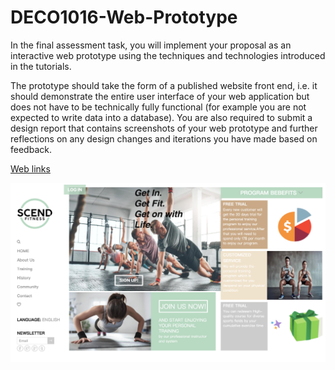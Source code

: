 # DECO1016-Web-Prototype

In the final assessment task, you will implement your proposal as an interactive web prototype using the techniques and technologies introduced in the tutorials.

The prototype should take the form of a published website front end, i.e. it should demonstrate the entire user interface of your web application but does not have to be technically fully functional (for example you are not expected to write data into a database). You are also required to submit a design report that contains screenshots of your web prototype and further reflections on any design changes and iterations you have made based on feedback.

[Web links](https://ashleyhoo.github.io/DECO1016_A4-Web-Prototype/)

![index](./images/index.png)

